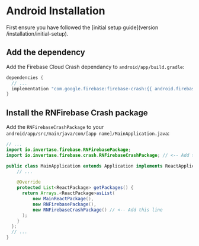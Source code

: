 # Android Installation

First ensure you have followed the [initial setup guide](version /installation/initial-setup).

## Add the dependency

Add the Firebase Cloud Crash dependancy to `android/app/build.gradle`:

```groovy
dependencies {
  // ...
  implementation "com.google.firebase:firebase-crash:{{ android.firebase.crash }}"
}
```

## Install the RNFirebase Crash package

Add the `RNFirebaseCrashPackage` to your `android/app/src/main/java/com/[app name]/MainApplication.java`:

```java
// ...
import io.invertase.firebase.RNFirebasePackage;
import io.invertase.firebase.crash.RNFirebaseCrashPackage; // <-- Add this line

public class MainApplication extends Application implements ReactApplication {
    // ...

    @Override
    protected List<ReactPackage> getPackages() {
      return Arrays.<ReactPackage>asList(
          new MainReactPackage(),
          new RNFirebasePackage(),
          new RNFirebaseCrashPackage() // <-- Add this line
      );
    }
  };
  // ...
}
```
